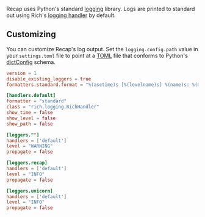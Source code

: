 Recap uses Python's standard [logging](https://docs.python.org/3/library/logging.html) library. Logs are printed to standard out using Rich's [logging handler](https://rich.readthedocs.io/en/stable/logging.html) by default.

## Customizing

You can customize Recap's log output. Set the `logging.config.path` value in your `settings.toml` file to point at a [TOML](https://toml.io) file that conforms to Python's [dictConfig](https://docs.python.org/3/library/logging.config.html#logging-config-dictschema) schema.

```toml
version = 1
disable_existing_loggers = true
formatters.standard.format = "%(asctime)s [%(levelname)s] %(name)s: %(message)s"

[handlers.default]
formatter = "standard"
class = "rich.logging.RichHandler"
show_time = false
show_level = false
show_path = false

[loggers.""]
handlers = ['default']
level = "WARNING"
propagate = false

[loggers.recap]
handlers = ['default']
level = "INFO"
propagate = false

[loggers.uvicorn]
handlers = ['default']
level = "INFO"
propagate = false
```